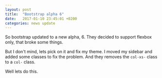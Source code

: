```yaml
---
layout: post
title:  "Bootstrap alpha 6"
date:   2017-01-10 23:45:01 +0200
categories: news update
---
```

So bootstrap updated to a new alpha, 6.  They decided to support flexbox only, that broke some things.

But I don't mind, lets pick on it and fix my theme. I moved my sidebar and added some classes to fix the problem. And they removes the `col-xs-` class to a `col-` class.

Well lets do this.